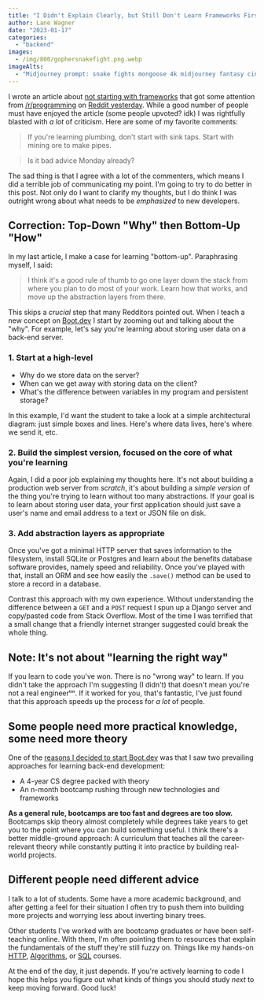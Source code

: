 ```yaml
---
title: "I Didn't Explain Clearly, but Still Don't Learn Frameworks First"
author: Lane Wagner
date: "2023-01-17"
categories:
  - "backend"
images:
  - /img/800/gophersnakefight.png.webp
imageAlts:
  - "Midjourney prompt: snake fights mongoose 4k midjourney fantasy cinematic"
---
```


I wrote an article about [not starting with frameworks](/backend/dont-start-with-frameworks/) that got some attention from [/r/programming](https://www.reddit.com/r/programming/) on [Reddit yesterday](https://www.reddit.com/r/programming/comments/10dhhc4/if_youre_learning_backend_dont_start_with/). While a good number of people must have enjoyed the article (some people upvoted? idk) I was rightfully blasted with _a lot_ of criticism. Here are some of my favorite comments:

> If you're learning plumbing, don't start with sink taps. Start with mining ore to make pipes.

> Is it bad advice Monday already?

The sad thing is that I agree with a lot of the commenters, which means I did a terrible job of communicating my point. I'm going to try to do better in this post. Not only do I want to clarify my thoughts, but I do think I was outright wrong about what needs to be _emphasized_ to new developers.

## Correction: Top-Down "Why" then Bottom-Up "How"

In my last article, I make a case for learning "bottom-up". Paraphrasing myself, I said:

> I think it's a good rule of thumb to go one layer down the stack from where you plan to do most of your work. Learn how that works, and move up the abstraction layers from there.

This skips a _crucial_ step that many Redditors pointed out. When I teach a new concept on [Boot.dev](https://www.boot.dev) I start by zooming out and talking about the "why". For example, let's say you're learning about storing user data on a back-end server.

### 1. Start at a high-level

- Why do we store data on the server?
- When can we get away with storing data on the client?
- What's the difference between variables in my program and persistent storage?

In this example, I'd want the student to take a look at a simple architectural diagram: just simple boxes and lines. Here's where data lives, here's where we send it, etc.

### 2. Build the simplest version, focused on the core of what you're learning

Again, I did a poor job explaining my thoughts here. It's not about building a production web server from _scratch_, it's about building a _simple version_ of the thing you're trying to learn without too many abstractions. If your goal is to learn about storing user data, your first application should just save a user's name and email address to a text or JSON file on disk.

### 3. Add abstraction layers as appropriate

Once you've got a minimal HTTP server that saves information to the filesystem, install SQLite or Postgres and learn about the benefits database software provides, namely speed and reliability. Once you've played with that, install an ORM and see how easily the `.save()` method can be used to store a record in a database.

Contrast this approach with my own experience. Without understanding the difference between a `GET` and a `POST` request I spun up a Django server and copy/pasted code from Stack Overflow. Most of the time I was terrified that a small change that a friendly internet stranger suggested could break the whole thing.

## Note: It's not about "learning the right way"

If you learn to code you've won. There is no "wrong way" to learn. If you didn't take the approach I'm suggesting (I didn't) that doesn't mean you're not a real engineerᵗᵐ. If it worked for you, that's fantastic, I've just found that this approach speeds up the process for _a lot_ of people.

## Some people need more practical knowledge, some need more theory

One of the [reasons I decided to start Boot.dev](https://blog.boot.dev/about/) was that I saw two prevailing approaches for learning back-end development:

- A 4-year CS degree packed with theory
- An n-month bootcamp rushing through new technologies and frameworks

**As a general rule, bootcamps are too fast and degrees are too slow.** Bootcamps skip theory almost completely while degrees take years to get you to the point where you can build something useful. I think there's a better middle-ground approach: A curriculum that teaches all the career-relevant theory while constantly putting it into practice by building real-world projects.

## Different people need different advice

I talk to a lot of students. Some have a more academic background, and after getting a feel for their situation I often try to push them into building more projects and worrying less about inverting binary trees.

Other students I've worked with are bootcamp graduates or have been self-teaching online. With them, I'm often pointing them to resources that explain the fundamentals of the stuff they're still fuzzy on. Things like my hands-on [HTTP](https://www.boot.dev/courses/learn-http-clients-golang), [Algorithms](https://www.boot.dev/courses/learn-algorithms-python), or [SQL](https://www.boot.dev/courses/learn-sql) courses.

At the end of the day, it just depends. If you're actively learning to code I hope this helps you figure out what kinds of things you should study _next_ to keep moving forward. Good luck!
